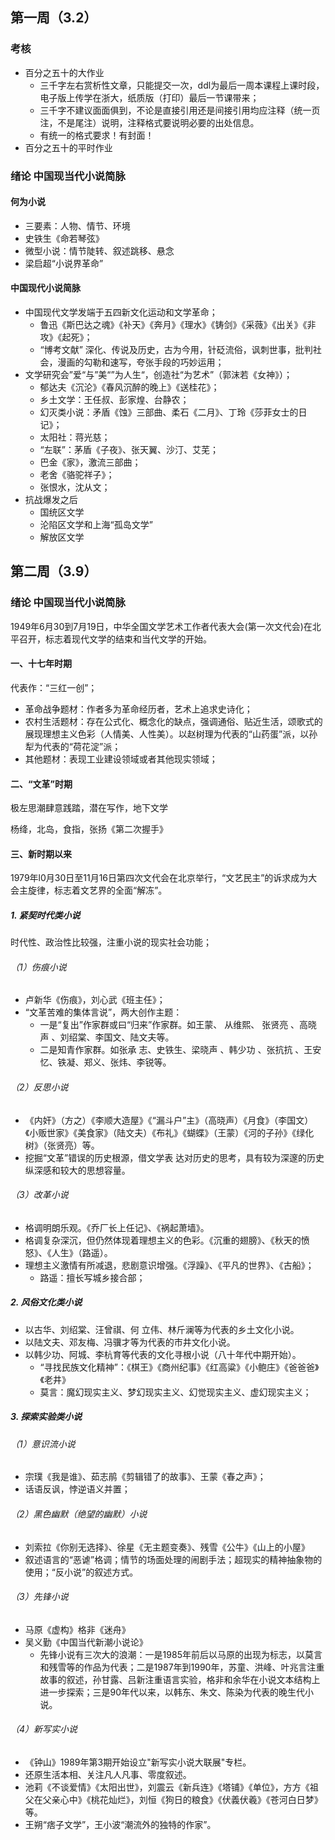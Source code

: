 ## 第一周（3.2）
### 考核
- 百分之五十的大作业
    - 三千字左右赏析性文章，只能提交一次，ddl为最后一周本课程上课时段，电子版上传学在浙大，纸质版（打印）最后一节课带来；
    - 三千字不建议面面俱到，不论是直接引用还是间接引用均应注释（统一页注，不是尾注）说明，注释格式要说明必要的出处信息。
    - 有统一的格式要求！有封面！
- 百分之五十的平时作业
### 绪论 中国现当代小说简脉
#### 何为小说
- 三要素：人物、情节、环境
- 史铁生《命若琴弦》
- 微型小说：情节陡转、叙述跳移、悬念
- 梁启超“小说界革命”
#### 中国现代小说简脉
- 中国现代文学发端于五四新文化运动和文学革命；
    - 鲁迅《斯巴达之魂》《补天》《奔月》《理水》《铸剑》《采薇》《出关》《非攻》《起死》；
    - “博考文献” 深化、传说及历史，古为今用，针砭流俗，讽刺世事，批判社会，漫画的勾勒和速写，夸张手段的巧妙运用；
- 文学研究会”爱“与”美“”为人生“，创造社“为艺术”（郭沫若《女神》）；
    - 郁达夫《沉沦》《春风沉醉的晚上》《送桂花》；
    - 乡土文学：王任叔、彭家煌、台静农；
    - 幻灭类小说：矛盾《蚀》三部曲、柔石《二月》、丁玲《莎菲女士的日记》；
    - 太阳社：蒋光慈；
    - “左联”：茅盾《子夜》、张天翼、沙汀、艾芜；
    - 巴金《家》，激流三部曲；
    - 老舍《骆驼祥子》；
    - 张恨水，沈从文；
- 抗战爆发之后
    - 国统区文学
    - 沦陷区文学和上海“孤岛文学”
    - 解放区文学

## 第二周（3.9）

### 绪论 中国现当代小说简脉

1949年6月30到7月19日，中华全国文学艺术工作者代表大会(第一次文代会)在北平召开，标志着现代文学的结束和当代文学的开始。

#### 一、十七年时期

代表作：“三红一创”；

- 革命战争题材：作者多为革命经历者，艺术上追求史诗化；
- 农村生活题材：存在公式化、概念化的缺点，强调通俗、贴近生活，颂歌式的展现理想主义色彩（人情美、人性美）。以赵树理为代表的“山药蛋”派，以孙犁为代表的“荷花淀”派；
- 其他题材：表现工业建设领域或者其他现实领域；

#### 二、“文革”时期

极左思潮肆意践踏，潜在写作，地下文学

杨绛，北岛，食指，张扬《第二次握手》

#### 三、新时期以来

1979年l0月30日至11月16日第四次文代会在北京举行，“文艺民主”的诉求成为大会主旋律，标志着文艺界的全面“解冻”。

##### 1. 紧契时代类小说

时代性、政治性比较强，注重小说的现实社会功能；

###### （1）伤痕小说
- 卢新华《伤痕》，刘心武《班主任》；
- “文革苦难的集体言说”，两大创作主题：
    - 一是“复出”作家群或曰“归来”作家群。如王蒙、  从维熙、  张贤亮  、高晓声  、刘绍棠、李国文、陆文夫等。
    - 二是知青作家群。如张承  志、史铁生、梁晓声 、韩少功  、张抗抗  、王安忆、铁凝、郑义、张炜、李锐等。
###### （2）反思小说
- 《内奸》（方之）《李顺大造屋》《“漏斗户”主》（高晓声）《月食》（李国文）《小贩世家》《美食家》（陆文夫）《布礼》《蝴蝶》（王蒙）《河的子孙》《绿化树》（张贤亮）等。
- 挖掘“文革”错误的历史根源，借文学表  达对历史的思考，具有较为深邃的历史纵深感和较大的思想容量。
###### （3）改革小说
- 格调明朗乐观。《乔厂长上任记》、《祸起萧墙》。
- 格调复杂深沉，但仍然体现着理想主义的色彩。《沉重的翅膀》、《秋天的愤怒》、《人生》（路遥）。
- 理想主义激情有所减退，悲剧意识增强。《浮躁》、《平凡的世界》、《古船》；
    - 路遥：擅长写城乡接合部；

##### 2. 风俗文化类小说
- 以古华、刘绍棠、汪曾祺、何
立伟、林斤澜等为代表的乡土文化小说。
- 以陆文夫、邓友梅、冯骥才等为代表的市井文化小说。
- 以韩少功、阿城、李杭育等代表的文化寻根小说（八十年代中期开始）。
    - “寻找民族文化精神”：《棋王》《商州纪事》《红高粱》《小鲍庄》《爸爸爸》《老井》
    - 莫言：魔幻现实主义、梦幻现实主义、幻觉现实主义、虚幻现实主义；

##### 3. 探索实验类小说
###### （1）意识流小说
- 宗璞《我是谁》、茹志鹃《剪辑错了的故事》、王蒙《春之声》；
- 话语反讽，悖逆语义并置；
###### （2）黑色幽默（绝望的幽默）小说
- 刘索拉《你别无选择》、徐星《无主题变奏》、残雪《公牛》《山上的小屋》
- 叙述语言的“恶谑”格调；情节的场面处理的闹剧手法；超现实的精神抽象物的使用；“反小说”的叙述方式。
###### （3）先锋小说
- 马原《虚构》格非《迷舟》
- 吴义勤《中国当代新潮小说论》
    - 先锋小说有三次大的浪潮：一是1985年前后以马原的出现为标志，以莫言和残雪等的作品为代表；二是1987年到1990年，苏童、洪峰、叶兆言注重故事的叙述，孙甘露、吕新注重语言实验，格非和余华在小说文本结构上进一步探索；三是90年代以来，以韩东、朱文、陈染为代表的晚生代小说。
###### （4）新写实小说
- 《钟山》1989年第3期开始设立"新写实小说大联展"专栏。
- 还原生活本相、关注凡人凡事、零度叙述。
- 池莉《不谈爱情》《太阳出世》，刘震云《新兵连》《塔铺》《单位》，方方《祖父在父亲心中》《桃花灿烂》，刘恒《狗日的粮食》《伏義伏羲》《苍河白日梦》等。
- 王朔“痞子文学”，王小波“潮流外的独特的作家”。
